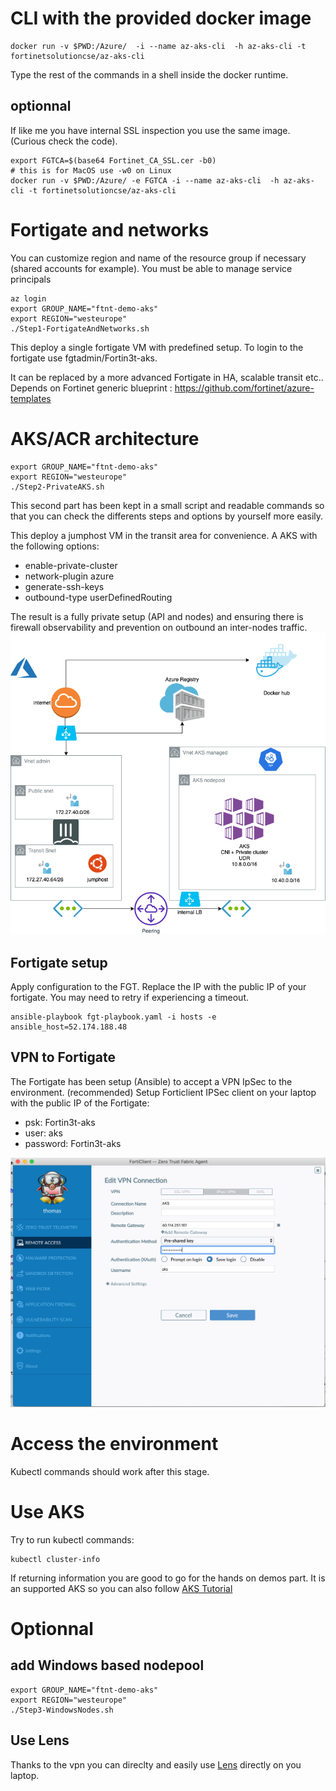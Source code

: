 
# CLI with the provided docker image
```shell
docker run -v $PWD:/Azure/  -i --name az-aks-cli  -h az-aks-cli -t fortinetsolutioncse/az-aks-cli
```

Type the rest of the commands in a shell inside the docker runtime.

## optionnal
If like me you have internal SSL inspection you use the same image.
(Curious check the code).

```shell
export FGTCA=$(base64 Fortinet_CA_SSL.cer -b0)
# this is for MacOS use -w0 on Linux
docker run -v $PWD:/Azure/ -e FGTCA -i --name az-aks-cli  -h az-aks-cli -t fortinetsolutioncse/az-aks-cli
```

# Fortigate and networks
You can customize region and name of the resource group if necessary (shared accounts for example). You must be able to manage service principals
```shell
az login
export GROUP_NAME="ftnt-demo-aks"
export REGION="westeurope"
./Step1-FortigateAndNetworks.sh
```
This deploy a single fortigate VM with predefined setup. To login to the fortigate use fgtadmin/Fortin3t-aks.

It can be replaced by a more advanced Fortigate in HA, scalable transit etc..
Depends on Fortinet generic blueprint : https://github.com/fortinet/azure-templates

# AKS/ACR architecture 
```shell
export GROUP_NAME="ftnt-demo-aks"
export REGION="westeurope"
./Step2-PrivateAKS.sh 
```

This second part has been kept in a small script and readable commands so that you can check the differents steps and options by yourself more easily.


This deploy a jumphost VM in the transit area for convenience. 
A AKS with the following options:

- enable-private-cluster 
- network-plugin azure 
- generate-ssh-keys
- outbound-type userDefinedRouting

The result is a fully private setup (API and nodes) and ensuring there is firewall observability and prevention on outbound an inter-nodes traffic.
![Architecture](images/SecureAKS.png)

## Fortigate setup
Apply configuration to the FGT.
Replace the IP with the public IP of your fortigate. You may need to retry if experiencing a timeout.
```shell
ansible-playbook fgt-playbook.yaml -i hosts -e ansible_host=52.174.188.48
```


## VPN to Fortigate

The Fortigate has been setup (Ansible) to accept a VPN IpSec to the environment. (recommended)
Setup Forticlient IPSec client on your laptop with the public IP of the Fortigate:

- psk: Fortin3t-aks
- user: aks
- password: Fortin3t-aks

![ScreenShot](images/FortiClient-screenshot.png)

# Access the environment

Kubectl commands should work after this stage.

# Use AKS

Try to run kubectl commands:
```shell
kubectl cluster-info
```

If returning information you are good to go for the hands on demos part.
It is an supported AKS so you can also follow [AKS Tutorial](https://docs.microsoft.com/en-us/azure/aks/tutorial-kubernetes-prepare-app)

# Optionnal 

## add Windows based nodepool

```shell
export GROUP_NAME="ftnt-demo-aks"
export REGION="westeurope"
./Step3-WindowsNodes.sh
```

## Use Lens

Thanks to the vpn you can direclty and easily use [Lens](https://k8slens.dev/) directly on you laptop.